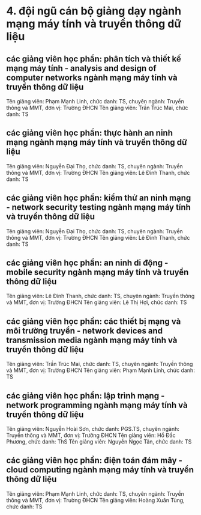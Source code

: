 # 4. đội ngũ cán bộ giảng dạy ngành mạng máy tính và truyền thông dữ liệu
## các giảng viên học phần: phân tích và thiết kế mạng máy tính - analysis and design of computer networks ngành mạng máy tính và truyền thông dữ liệu
Tên giảng viên: Phạm Mạnh Linh, chức danh: TS, chuyên ngành: Truyền thông và MMT, đơn vị: Trường ĐHCN
Tên giảng viên: Trần Trúc Mai, chức danh: TS
## các giảng viên học phần: thực hành an ninh mạng ngành mạng máy tính và truyền thông dữ liệu
Tên giảng viên: Nguyễn Đại Thọ, chức danh: TS, chuyên ngành: Truyền thông và MMT, đơn vị: Trường ĐHCN
Tên giảng viên: Lê Đình Thanh, chức danh: TS
## các giảng viên học phần: kiểm thử an ninh mạng - network security testing ngành mạng máy tính và truyền thông dữ liệu
Tên giảng viên: Nguyễn Đại Thọ, chức danh: TS, chuyên ngành: Truyền thông và MMT, đơn vị: Trường ĐHCN
Tên giảng viên: Lê Đình Thanh, chức danh: TS
## các giảng viên học phần: an ninh di động - mobile security ngành mạng máy tính và truyền thông dữ liệu
Tên giảng viên: Lê Đình Thanh, chức danh: TS, chuyên ngành: Truyền thông và MMT, đơn vị: Trường ĐHCN
Tên giảng viên: Lê Thị Hợi, chức danh: TS
## các giảng viên học phần: các thiết bị mạng và môi trường truyền - network devices and transmission media ngành mạng máy tính và truyền thông dữ liệu
Tên giảng viên: Trần Trúc Mai, chức danh: TS, chuyên ngành: Truyền thông và MMT, đơn vị: Trường ĐHCN
Tên giảng viên: Phạm Mạnh Linh, chức danh: TS
## các giảng viên học phần: lập trình mạng - network programming ngành mạng máy tính và truyền thông dữ liệu
Tên giảng viên: Nguyễn Hoài Sơn, chức danh: PGS.TS, chuyên ngành: Truyền thông và MMT, đơn vị: Trường ĐHCN
Tên giảng viên: Hồ Đắc Phương, chức danh: ThS
Tên giảng viên: Nguyễn Ngọc Tân, chức danh: TS
## các giảng viên học phần: điện toán đám mây - cloud computing ngành mạng máy tính và truyền thông dữ liệu
Tên giảng viên: Phạm Mạnh Linh, chức danh: TS, chuyên ngành: Truyền thông và MMT, đơn vị: Trường ĐHCN
Tên giảng viên: Hoàng Xuân Tùng, chức danh: TS
